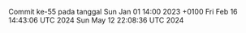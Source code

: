 Commit ke-55 pada tanggal Sun Jan 01 14:00 2023 +0100
Fri Feb 16 14:43:06 UTC 2024
Sun May 12 22:08:36 UTC 2024
